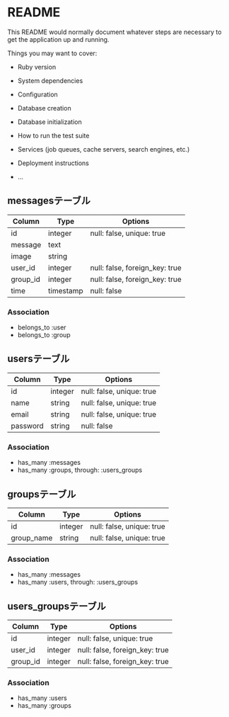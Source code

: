 # README

This README would normally document whatever steps are necessary to get the
application up and running.

Things you may want to cover:

* Ruby version

* System dependencies

* Configuration

* Database creation

* Database initialization

* How to run the test suite

* Services (job queues, cache servers, search engines, etc.)

* Deployment instructions

* ...

## messagesテーブル

|Column|Type|Options|
|------|----|-------|
|id|integer|null: false, unique: true|
|message|text| |
|image|string| |
|user_id|integer|null: false, foreign_key: true|
|group_id|integer|null: false, foreign_key: true|
|time|timestamp|null: false|

### Association
- belongs_to :user
- belongs_to :group

## usersテーブル

|Column|Type|Options|
|------|----|-------|
|id|integer|null: false, unique: true|
|name|string|null: false, unique: true|
|email|string|null: false, unique: true|
|password|string|null: false|

### Association
- has_many :messages
- has_many :groups, through: :users_groups

## groupsテーブル

|Column|Type|Options|
|------|----|-------|
|id|integer|null: false, unique: true|
|group_name|string|null: false, unique: true|

### Association
- has_many :messages
- has_many :users, through: :users_groups

## users_groupsテーブル

|Column|Type|Options|
|------|----|-------|
|id|integer|null: false, unique: true|
|user_id|integer|null: false, foreign_key: true|
|group_id|integer|null: false, foreign_key: true|

### Association
- has_many :users
- has_many :groups
